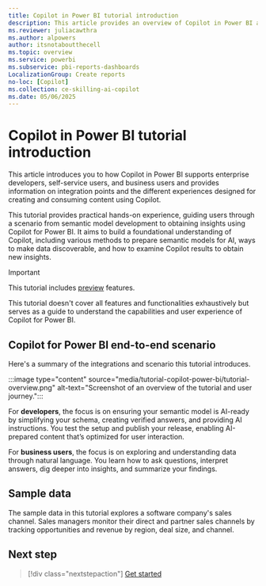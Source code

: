 ```yaml
---
title: Copilot in Power BI tutorial introduction
description: This article provides an overview of Copilot in Power BI and the integrations involved in an end-to-end scenario for the tutorial.
ms.reviewer: juliacawthra
ms.author: alpowers
author: itsnotaboutthecell
ms.topic: overview
ms.service: powerbi
ms.subservice: pbi-reports-dashboards
LocalizationGroup: Create reports
no-loc: [Copilot]
ms.collection: ce-skilling-ai-copilot
ms.date: 05/06/2025
---
```


# Copilot in Power BI tutorial introduction

This article introduces you to how Copilot in Power BI supports enterprise developers, self-service users, and business users and provides information on integration points and the different experiences designed for creating and consuming content using Copilot.

This tutorial provides practical hands-on experience, guiding users through a scenario from semantic model development to obtaining insights using Copilot for Power BI. It aims to build a foundational understanding of Copilot, including various methods to prepare semantic models for AI, ways to make data discoverable, and how to examine Copilot results to obtain new insights.

> [!IMPORTANT]
> This tutorial includes [preview](/fabric/fundamentals/preview) features.

This tutorial doesn't cover all features and functionalities exhaustively but serves as a guide to understand the capabilities and user experience of Copilot for Power BI.

## Copilot for Power BI end-to-end scenario

Here's a summary of the integrations and scenario this tutorial introduces.

:::image type="content" source="media/tutorial-copilot-power-bi/tutorial-overview.png" alt-text="Screenshot of an overview of the tutorial and user journey.":::

For **developers**, the focus is on ensuring your semantic model is AI-ready by simplifying your schema, creating verified answers, and providing AI instructions. You test the setup and publish your release, enabling AI-prepared content that’s optimized for user interaction.

For **business users**, the focus is on exploring and understanding data through natural language. You learn how to ask questions, interpret answers, dig deeper into insights, and summarize your findings.

## Sample data

The sample data in this tutorial explores a software company's sales channel. Sales managers monitor their direct and partner sales channels by tracking opportunities and revenue by region, deal size, and channel.

## Next step

> [!div class="nextstepaction"]
> [Get started](tutorial-copilot-power-bi-get-started.md)
